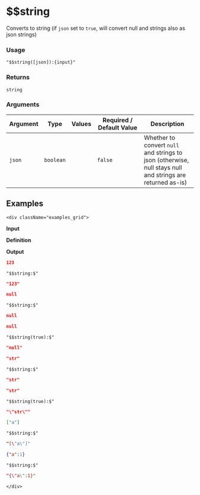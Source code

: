 # $$string

Converts to string (if `json` set to `true`, will convert null and strings also as json strings)

### Usage
```transformers
"$$string([json]):{input}"
```
### Returns
`string`
### Arguments
| Argument | Type      | Values | Required / Default&nbsp;Value | Description                                                                                               |
|----------|-----------|--------|-------------------------------|-----------------------------------------------------------------------------------------------------------|
| `json`   | `boolean` |        | `false`                       | Whether to convert `null` and strings to json (otherwise, null stays null and strings are returned as-is) |

## Examples
```mdx-code-block
<div className="examples_grid">
```

**Input**

**Definition**

**Output**


```json
123
```
```transformers
"$$string:$"
```
```json
"123"
```

```json
null
```
```transformers
"$$string:$"
```
```json
null
```

```json
null
```
```transformers
"$$string(true):$"
```
```json
"null"
```

```json
"str"
```
```transformers
"$$string:$"
```
```json
"str"
```

```json
"str"
```
```transformers
"$$string(true):$"
```
```json
"\"str\""
```

```json
["a"]
```
```transformers
"$$string:$"
```
```json
"[\"a\"]"
```

```json
{"a":1}
```
```transformers
"$$string:$"
```
```json
"{\"a\":1}"
```
```mdx-code-block
</div>
```
